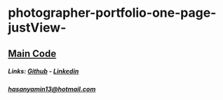 # photographer-portfolio-one-page-justView-

## [Main Code](https://github.com/hasan-yamin/photographer-portfolio-one-page)
 
 
##### Links: [Github](https://github.com/hasan-yamin/)    - [Linkedin](https://www.linkedin.com/in/hasanyameen13/)
##### hasanyamin13@hotmail.com

